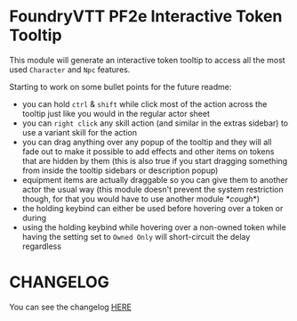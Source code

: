 # FoundryVTT PF2e Interactive Token Tooltip

This module will generate an interactive token tooltip to access all the most used `Character` and `Npc` features.

Starting to work on some bullet points for the future readme:

-   you can hold `ctrl` & `shift` while click most of the action across the tooltip just like you would in the regular actor sheet
-   you can `right click` any skill action (and similar in the extras sidebar) to use a variant skill for the action
-   you can drag anything over any popup of the tooltip and they will all fade out to make it possible to add effects and other items on tokens that are hidden by them (this is also true if you start dragging something from inside the tooltip sidebars or description popup)
-   equipment items are actually draggable so you can give them to another actor the usual way (this module doesn't prevent the system restriction though, for that you would have to use another module \*_cough_\*)
-   the holding keybind can either be used before hovering over a token or during
-   using the holding keybind while hovering over a non-owned token while having the setting set to `Owned Only` will short-circuit the delay regardless

# CHANGELOG

You can see the changelog [HERE](./CHANGELOG.md)
